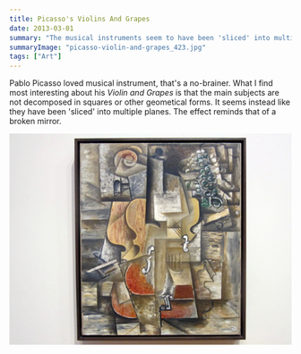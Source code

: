 ```yaml
---
title: Picasso's Violins And Grapes
date: 2013-03-01
summary: "The musical instruments seem to have been 'sliced' into multiple planes."
summaryImage: "picasso-violin-and-grapes_423.jpg"
tags: ["Art"]
---
```


Pablo Picasso loved musical instrument, that's a no-brainer. What I find most interesting about his _Violin and Grapes_ is that the main subjects are not decomposed in squares or other geometical forms. It seems instead like they have been 'sliced' into multiple planes. The effect reminds that of a broken mirror.

![](picasso-violin-and-grapes_423.jpg)

